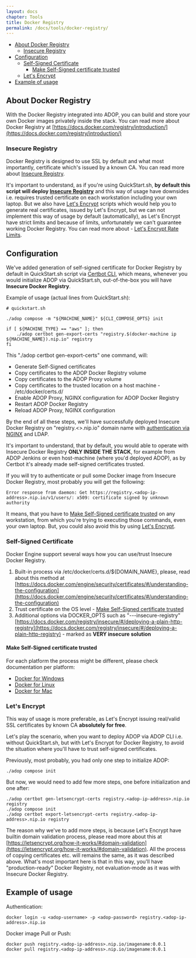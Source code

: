 ```yaml
---
layout: docs
chapter: Tools
title: Docker Registry
permalink: /docs/tools/docker-registry/
---
```


* [About Docker Registry](#about-docker-registry)
  * [Insecure Registry](#insecure-registry)
* [Configuration](#configuration)
  * [Self-Signed Certificate](#self-signed-certificate)
    * [Make Self-Signed certificate trusted](#make-self-signed-certificate-trusted)
  * [Let's Encrypt](#lets-encrypt)
* [Example of usage](#example-of-usage)

## About Docker Registry
With the Docker Registry integrated into ADOP, you can build and store your own Docker images privately inside the stack.
You can read more about Docker Registry at [https://docs.docker.com/registry/introduction/](https://docs.docker.com/registry/introduction/)

### Insecure Registry
Docker Registry is designed to use SSL by default and what most importantly, certificate which's issued by a known CA.
You can read more about [Insecure Registry](https://docs.docker.com/registry/insecure/).

It's important to understand, as if you're using QuickStart.sh, **by default this script will deploy [Insecure Registry](https://docs.docker.com/registry/insecure/)** and this way of usage have downsides i.e. requires trusted certificate on each workstation including your own laptop.
But we also have [Let's Encrypt](#lets-encrypt) scripts which would help you to generate real certificates, issued by Let's Encrypt, but we can not implement this way of usage by default (automatically), as Let's Encrypt have strict limits and because of limits, unfortunately we can't guarantee working Docker Registry. You can read more about - [Let's Encrypt Rate Limits](https://letsencrypt.org/docs/rate-limits/).

## Configuration
We've added generation of self-signed certificate for Docker Registry by default in QuickStart.sh script via [Certbot CLI](/adop-docker-compose/docs/reference/cli/certbot/),
which means, whenever you would initialize ADOP via QuickStart.sh, out-of-the-box you will have **Insecure Docker Registry**.

Example of usage (actual lines from QuickStart.sh): 

```
# quickstart.sh

./adop compose -m "${MACHINE_NAME}" ${CLI_COMPOSE_OPTS} init

if [ ${MACHINE_TYPE} == "aws" ]; then
    ./adop certbot gen-export-certs "registry.$(docker-machine ip ${MACHINE_NAME}).nip.io" registry
fi
```

This "./adop certbot gen-export-certs" one command, will:

* Generate Self-Signed certificates
* Copy certificates to the ADOP Docker Registry volume
* Copy certificates to the ADOP Proxy volume
* Copy certificates to the trusted location on a host machine - /etc/docker/certs.d/
* Enable ADOP Proxy, NGINX configuration for ADOP Docker Registry
* Restart ADOP Docker Registry
* Reload ADOP Proxy, NGINX configuration

By the end of all these steps, we'll have successfully deployed Insecure Docker Registry on "registry.<<adop-ip-address>>.nip.io" domain name with [authentication via NGINX](https://docs.docker.com/registry/recipes/nginx/) and LDAP.

It's important to understand, that by default, you would able to operate with Insecure Docker Registry **ONLY INSIDE THE STACK**, for example from ADOP Jenkins or even host-machine (where you'd deployed ADOP), as by Certbot it's already made self-signed certificates trusted.

If you will try to authenticate or pull some Docker image from Insecure Docker Registry, most probably you will get the following:

```
Error response from daemon: Get https://registry.<adop-ip-address>.nip.io/v1/users/: x509: certificate signed by unknown authority
```

It means, that you have to [Make Self-Signed certificate trusted](#make-self-signed-certificate-trusted) on any workstation, from which you're trying to executing those commands, even your own laptop. But, you could also avoid this by using [Let's Encrypt](#lets-encrypt).

### Self-Signed Certificate
Docker Engine support several ways how you can use/trust Insecure Docker Registry.

1. Built-in process via /etc/docker/certs.d/${DOMAIN_NAME}, please, read about this method at [https://docs.docker.com/engine/security/certificates/#/understanding-the-configuration](https://docs.docker.com/engine/security/certificates/#/understanding-the-configuration) 
2. Trust certificate on the OS level - [Make Self-Signed certificate trusted](#make-self-signed-certificate-trusted)
3. Additional options via DOCKER_OPTS such as "---insecure-registry" [https://docs.docker.com/registry/insecure/#/deploying-a-plain-http-registry](https://docs.docker.com/registry/insecure/#/deploying-a-plain-http-registry) - marked as **VERY insecure solution**

#### Make Self-Signed certificate trusted
For each platform the process might be different, please check documentation per platform:

* [Docker for Windows](https://github.com/docker/docker/issues/21189)
* [Docker for Linux](https://docs.docker.com/engine/security/certificates/#/understanding-the-configuration)
* [Docker for Mac](https://docs.docker.com/docker-for-mac/faqs/#how-do-i-add-custom-ca-certificates)

### Let's Encrypt
This way of usage is more preferable, as Let's Encrypt issuing real/valid SSL certificates by known CA **absolutely for free**.

Let's play the scenario, when you want to deploy ADOP via ADOP CLI i.e. without QuickStart.sh, but with Let's Encrypt for Docker Registry, to avoid the situation where you'll have to trust self-signed certificates.

Previously, most probably, you had only one step to initialize ADOP:
```
./adop compose init
```

But now, we would need to add few more steps, one before initialization and one after:

```
./adop certbot gen-letsencrypt-certs registry.<adop-ip-address>.nip.io registry
./adop compose init
./adop certbot export-letsencrypt-certs registry.<adop-ip-address>.nip.io registry
```

The reason why we've to add more steps, is because Let's Encrypt have builtin domain validation process, please read more about this at [https://letsencrypt.org/how-it-works/#domain-validation](https://letsencrypt.org/how-it-works/#domain-validation). All the process of copying certificates etc. will remains the same, as it was described above. What's most important here is that in this way, you'll have "production-ready" Docker Registry, not evaluation-mode as it was with Insecure Docker Registry.

## Example of usage

Authentication:

```
docker login -u <adop-username> -p <adop-password> registry.<adop-ip-address>.nip.io
```

Docker image Pull or Push:

```
docker push registry.<adop-ip-address>.nip.io/imagename:0.0.1
docker pull registry.<adop-ip-address>.nip.io/imagename:0.0.1
```
